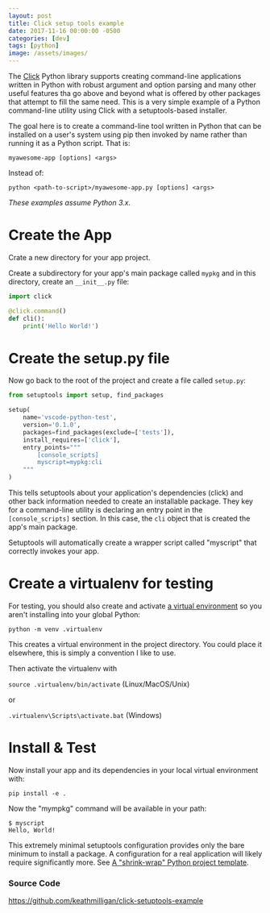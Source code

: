 ```yaml
---
layout: post
title: Click setup tools example
date: 2017-11-16 00:00:00 -0500
categories: [dev]
tags: [python]
image: /assets/images/
---
```


The [Click](https://click.palletsprojects.com/en/7.x/) Python library supports creating command-line applications written in Python with robust argument and option parsing and many other useful features tha go above and beyond what is offered by other packages that attempt to fill the same need. This is a very simple example of a Python command-line utility using Click with a setuptools-based installer.
<!--more-->

The goal here is to create a command-line tool written in Python that can be installed on a user's system using pip then invoked by name rather than running it as a Python script. That is:

`myawesome-app [options] <args>`

Instead of:

`python <path-to-script>/myawesome-app.py [options] <args>`

_These examples assume Python 3.x._

# Create the App

Crate a new directory for your app project.

Create a subdirectory for your app's main package called `mypkg` and in this directory, create an `__init__.py` file:

```python
import click

@click.command()
def cli():
    print('Hello World!')
```

# Create the setup.py file

Now go back to the root of the project and create a file called `setup.py`:

```python
from setuptools import setup, find_packages

setup(
    name='vscode-python-test',
    version='0.1.0',
    packages=find_packages(exclude=['tests']),
    install_requires=['click'],
    entry_points="""
        [console_scripts]
        myscript=mypkg:cli
    """
)
```

This tells setuptools about your application's dependencies (click) and other back information needed to create an installable package. They key for a command-line utility is declaring an entry point in the `[console_scripts]` section. In this case, the `cli` object that is created the app's main package.

Setuptools will automatically create a wrapper script called "myscript" that correctly invokes your app.

# Create a virtualenv for testing

For testing, you should also create and activate [a virtual environment](https://docs.python.org/3/tutorial/venv.html) so you aren't installing into your global Python:

`python -m venv .virtualenv`

This creates a virtual environment in the project directory. You could place it elsewhere, this is simply a convention I like to use.

Then activate the virtualenv with

`source .virtualenv/bin/activate`  (Linux/MacOS/Unix)

or

`.virtualenv\Scripts\activate.bat`  (Windows)

# Install & Test

Now install your app and its dependencies in your local virtual environment with:

`pip install -e .`

Now the "mympkg" command will be available in your path:

```
$ myscript
Hello, World!
```

This extremely minimal setuptools configuration provides only the bare minimum to install a package. A configuration for a real application will likely require significantly more. See [A "shrink-wrap" Python project template](a-shrink-wrap-python-project-template-and-development-pattern).

### Source Code

<https://github.com/keathmilligan/click-setuptools-example>
